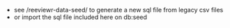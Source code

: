 - see /reeviewr-data-seed/ to generate a new sql file from legacy csv files
- or import the sql file included here on db:seed
